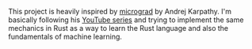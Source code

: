 This project is heavily inspired by [micrograd](https://github.com/karpathy/micrograd) by Andrej Karpathy.
I'm basically following his [YouTube series](https://www.youtube.com/playlist?list=PLAqhIrjkxbuWI23v9cThsA9GvCAUhRvKZ) 
and trying to implement the same mechanics in Rust as a way to learn the Rust language and also the fundamentals
of machine learning.